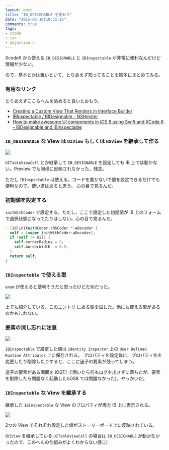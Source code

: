 ```yaml
---
layout: post
title: "IB_DESIGNABLE を使おう"
date: "2015-02-10T19:55:15"
comments: true
tags: 
- xcode
- ios
- objective-c
---
```


Xcode6 から使える `IB_DESIGNABLE` と `IBInspectable` が非常に便利なんだけど情報が少ない。

ので、基本とかは置いといて、とりあえず知ってることを雑多にまとめてみる。

<!--more-->

### 有用なリンク

とりあえずここらへんを眺めると良いとおもう。

- [Creating a Custom View That Renders in Interface Builder](https://developer.apple.com/library/ios/recipes/xcode_help-IB_objects_media/chapters/CreatingaLiveViewofaCustomObject.html)
- [IBInspectable / IBDesignable - NSHipster](http://nshipster.com/ibinspectable-ibdesignable/)
- [How to make awesome UI components in iOS 8 using Swift and XCode 6 - IBDesignable and IBInspectable](https://www.weheartswift.com/make-awesome-ui-components-ios-8-using-swift-xcode-6/)

### `IB_DESIGNABLE` な View は `UIView` もしくは `NSView` を継承して作る

![](https://dl.dropboxusercontent.com/u/459142/img/blog/ib-designable-1.png)

`UITableViewCell` とか継承して `IB_DESIGNABLE` を設定しても IB 上では動かない。Preview でも同様に反映されなかった。残念。

ただし `IBInspectable` は使える。コードを書かないで値を設定できるだけでも便利なので、使い道はあると思う。
心の目で見るんだ。

### 初期値を設定する

`initWithCoder` で設定する。ただし、ここで設定した初期値が IB 上のフォームで選択状態になってたりはしない。心の目で見るんだ。

```objective-c
- (id)initWithCoder:(NSCoder *)aDecoder {
  self = [super initWithCoder:aDecoder];
  if (self != nil) {
    self.cornerRadius = 8;
    self.borderWidth  = 0.5;
  }
  return self;
}
```

### `IBInspectable` で使える型

`enum` が使えると便利そうだと思ったけどだめだった。

![](https://dl.dropboxusercontent.com/u/459142/img/blog/ib-designable-2.png)

上でも紹介している、[このエントリ](https://www.weheartswift.com/make-awesome-ui-components-ios-8-using-swift-xcode-6/)
にある型を試した。他にも使える型があるのかもしれない。

### 要素の消し忘れに注意

![](https://dl.dropboxusercontent.com/u/459142/img/blog/ib-designable-3.png)

`IBInspectable` で設定した値は `Identity Inspector` 上の `User Defined Runtime Attributes` 上に保存される。
プロパティを設定後に、プロパティ名を変更したり削除したりすると、ここに迷子の要素が残ってしまう。

迷子の要素がある画面を iOS7.1 で開いたら何もログを出さずに落ちたが、要素を削除したら問題なく起動した(iOS8 では問題なかった)。やっかいだ。

### `IBInspectable` な View を継承する

継承した `IBInspectable` な View のプロパティが両方 IB 上に表示される。

![](https://dl.dropboxusercontent.com/u/459142/img/blog/ib-designable-4.png)

2つの View でそれぞれ設定した値がストーリーボード上に反映されている。

(`UIView` を継承している `UITableViewCell` の場合は `IB_DESIGNABLE` が動かなかったので、このへんの仕組みがよくわからない感じ)

